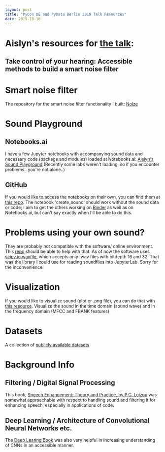 ```yaml
---
layout: post
title: "PyCon DE and PyData Berlin 2019 Talk Resources"
date: 2019-10-10
---
```


# Aislyn's resources for <a href="https://de.pycon.org/program/pydata-jzw9he-take-control-of-your-hearing-accessible-methods-to-build-a-smart-noise-filter-peggy-sylopp-aislyn-rose/">the talk</a>:

## **Take control of your hearing: Accessible methods to build a smart noise filter**

# Smart noise filter

The repository for the smart noise filter functionality I built: <a href="https://github.com/pgys/NoIze">NoIze</a>

# Sound Playground

## Notebooks.ai

I have a few Jupyter notebooks with accompanying sound data and necessary code (package and modules) loaded at Notebooks.ai: <a href="https://notebooks.ai/a-n-rose">Aislyn's Sound Playground</a> (Recently some labs weren't loading, so if you encounter problems.. you're not alone..)

## GitHub

If you would like to access the notebooks on their own, you can find them at <a href="https://github.com/a-n-rose/experiment-with-sound-in-Python-filtering-and-deep-learning">this repo</a>. The notebook 'create_sound' should work without the sound data or code; I aim to get the others working on <a href="https://hub.gke.mybinder.org/user/a-n-rose-experi-d-deep-learning-l9fqpls1/tree">Binder</a> as well as on Notebooks.ai, but can't say exactly when I'll be able to do this.

# Problems using your own sound?

They are probably not compatible with the software/ online environment. This <a href="https://github.com/a-n-rose/python-sound-prep#prepare-audio-for-jupyter-lab">repo</a> should be able to help with that. As of now the software uses <a href="https://docs.scipy.org/doc/scipy/reference/generated/scipy.io.wavfile.read.html">scipy.io.wavfile</a>, which accepts only .wav files with bitdepth 16 and 32. That was the library I could use for reading soundfiles into JupyterLab. Sorry for the inconvenience!

# Visualization

If you would like to visualize sound (plot or .png file), you can do that with <a href="https://github.com/a-n-rose/python-sound-prep#visualizing-sound">this resource</a>. Visualize the sound in the time domain (sound wave) and in the frequency domain (MFCC and FBANK features)

# Datasets

A collection of <a href="https://a-n-rose.github.io/2019/01/06/resources-publicly-available-speech-databases.html">publicly available datasets</a>

# Background Info

## Filtering / Digital Signal Processing

This book, <a href="https://www.crcpress.com/Speech-Enhancement-Theory-and-Practice-Second-Edition/Loizou/p/book/9781138075573">Speech Enhancement: Theory and Practice, by P.C. Loizou</a> was somewhat approachable with respect to handling sound and filtering it for enhancing speech, especially in applications of code.

## Deep Learning / Architecture of Convolutional Neural Networks etc.

The <a href="http://www.deeplearningbook.org/">Deep Learing Book</a> was also very helpful in increasing understanding of CNNs in an accessible manner.

